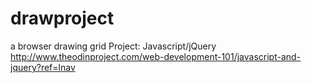 # drawproject
a browser drawing grid
Project: Javascript/jQuery
http://www.theodinproject.com/web-development-101/javascript-and-jquery?ref=lnav
